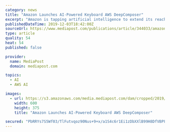 ```yaml
---
category: news
title: "Amazon Launches AI-Powered Keyboard AWS DeepComposer"
excerpt: "Amazon is tapping artificial intelligence to extend its reach into music. The online giant is launching the AWS DeepComposer keyboard that uses AI to teach developers how to use machine learning to create original songs in seconds. Billed as the world’s ..."
publishedDateTime: 2019-12-03T18:42:00Z
sourceUrl: https://www.mediapost.com/publications/article/344033/amazon-launches-ai-powered-keyboard-aws-deepcompos.html
type: article
quality: 54
heat: 54
published: false

provider:
  name: MediaPost
  domain: mediapost.com

topics:
  - AI
  - AWS AI

images:
  - url: https://s3.amazonaws.com/media.mediapost.com/dam/cropped/2019/12/03/aws-deepcomposer-600_aG8gcpp.jpg
    width: 600
    height: 375
    title: "Amazon Launches AI-Powered Keyboard AWS DeepComposer"

secured: "PbRRYs7S5Wf03/TlFutvqoz90Nus+9+x/a1S4c6r1Ei1zDbXXlB99H8DfVBPFusFxi6w3EkQ0WhBSg+uw4F88J3YarsJWSznH/wMEybXunciaonmGpbFxrThCSxoIHKiOhn9a77Is7zOYxKWbl6mPFkRWqXHqPSkbMYxvCd/9z3OSLfu2qRX7BGweBkAErebldnmJrENaBVyhs051FGpnx4LcG4Ux9Pmg6VQbd/sOKqHd+7mJDlDpOE5i2t7XejLCLc+//ogrV4Bs18mwAnkjQ==;HYxw9v0basDcsmfDWX/7Yg=="
---
```


